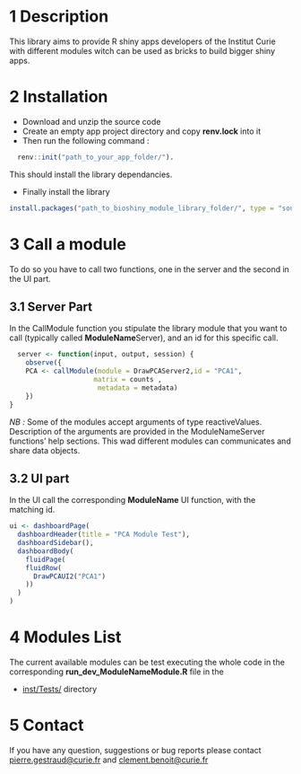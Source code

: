1 Description
=============

This library aims to provide R shiny apps developers of the Institut
Curie with different modules witch can be used as bricks to build bigger
shiny apps.

2 Installation
==============

-   Download and unzip the source code
-   Create an empty app project directory and copy **renv.lock** into it
-   Then run the following command :

``` r
  renv::init("path_to_your_app_folder/").
```

This should install the library dependancies.

-   Finally install the library

``` r
install.packages("path_to_bioshiny_module_library_folder/", type = "source", repos = NULL)
```

3 Call a module
===============

To do so you have to call two functions, one in the server and the
second in the UI part.

3.1 Server Part
---------------

In the CallModule function you stipulate the library module that you
want to call (typically called **ModuleName**Server), and an id for this
specific call.

``` r
  server <- function(input, output, session) {
    observe({
    PCA <- callModule(module = DrawPCAServer2,id = "PCA1",
                     matrix = counts ,
                      metadata = metadata)
    })
}
```

*NB :* Some of the modules accept arguments of type reactiveValues.
Description of the arguments are provided in the ModuleNameServer
functions’ help sections. This wad different modules can communicates
and share data objects.

3.2 UI part
-----------

In the UI call the corresponding **ModuleName** UI function, with the
matching id.

``` r
ui <- dashboardPage(
  dashboardHeader(title = "PCA Module Test"),
  dashboardSidebar(),
  dashboardBody(
    fluidPage(
    fluidRow(
      DrawPCAUI2("PCA1")
    ))
  )
)
```

4 Modules List
==============

The current available modules can be test executing the whole code in
the corresponding **run\_dev\_ModuleNameModule.R** file in the </br>

- [inst/Tests/](inst/Tests/)
directory

5 Contact
=========

If you have any question, suggestions or bug reports please contact
<pierre.gestraud@curie.fr> and <clement.benoit@curie.fr>
